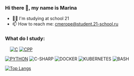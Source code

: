 ### Hi there 👋, my name is Marina

- 👩‍🎓 I'm studying at school 21
- 📫 How to reach me: cmerope@student.21-school.ru

### What do I study:

&nbsp;&nbsp;&nbsp;&nbsp;<a href="https://github.com/Cmerope/C_Projects_School21" target="_blank"><img src="https://img.icons8.com/color/48/000000/c-programming.png" alt="C"></a>
<a href="https://github.com/Cmerope/CPP_Piscine_School21" target="_blank"><img src="https://img.icons8.com/color/48/000000/c-plus-plus-logo.png" alt="CPP"></a>

<a href="https://github.com/Cmerope/Python_Projects" target="_blank"> <img src="https://img.icons8.com/color/python" alt="PYTHON"/></a>
<img src="https://img.icons8.com/color/c-sharp-logo" alt="C-SHARP"/>
<img src="https://img.icons8.com/color/48/000000/docker.png" alt="DOCKER"/>
<img src="https://img.icons8.com/color/48/000000/kubernetes.png" alt="KUBERNETES"/>
<img src="https://img.icons8.com/plasticine/48/000000/bash.png" alt="BASH"/> 
 

[![Top Langs](https://github-readme-stats.vercel.app/api/top-langs/?username=Cmerope&langs_count=10&layout=compact)](https://github.com/anuraghazra/github-readme-stats)
